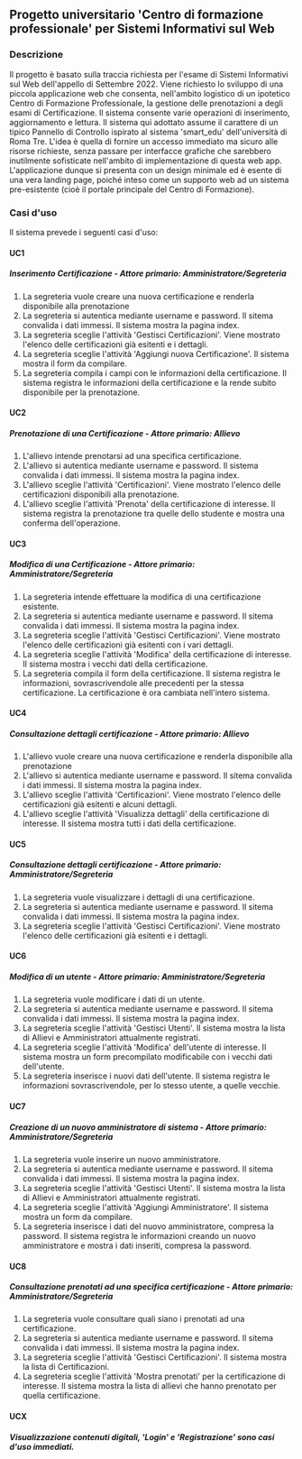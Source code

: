 ## Progetto universitario 'Centro di formazione professionale' per Sistemi Informativi sul Web
### Descrizione
Il progetto è basato sulla traccia richiesta per l'esame di Sistemi Informativi sul Web dell'appello di Settembre 2022. Viene richiesto lo sviluppo di una piccola applicazione web che consenta, nell'ambito logistico di un ipotetico Centro di Formazione Professionale, la gestione delle prenotazioni a degli esami di Certificazione.
Il sistema consente varie operazioni di inserimento, aggiornamento e lettura. Il sistema qui adottato assume il carattere di un tipico Pannello di Controllo ispirato al sistema 'smart_edu' dell'università di Roma Tre. L'idea è quella di fornire un accesso immediato ma sicuro alle risorse richieste, senza passare per interfacce grafiche che sarebbero inutilmente sofisticate nell'ambito di implementazione di questa web app.
L'applicazione dunque si presenta con un design minimale ed è esente di una vera landing page, poiché inteso come un supporto web ad un sistema pre-esistente (cioè il portale principale del Centro di Formazione).
### Casi d'uso
Il sistema prevede i seguenti casi d'uso:
#### UC1
##### Inserimento Certificazione - Attore primario: Amministratore/Segreteria
1. La segreteria vuole creare una nuova certificazione e renderla disponibile alla prenotazione
2. La segreteria si autentica mediante username e password. Il sitema convalida i dati immessi. Il sistema mostra la pagina index.
3. La segreteria sceglie l'attività 'Gestisci Certificazioni'. Viene mostrato l'elenco delle certificazioni già esitenti e i dettagli.
4. La segreteria sceglie l'attività 'Aggiungi nuova Certificazione'. Il sistema mostra il form da compilare.
5. La segreteria compila i campi con le informazioni della certificazione. Il sistema registra le informazioni della certificazione e la rende subito disponibile per la prenotazione.
#### UC2
##### Prenotazione di una Certificazione - Attore primario: Allievo
1. L'allievo intende prenotarsi ad una specifica certificazione.
2. L'allievo si autentica mediante username e password. Il sistema convalida i dati immessi. Il sistema mostra la pagina index.
3. L'allievo sceglie l'attività 'Certificazioni'. Viene mostrato l'elenco delle certificazioni disponibili alla prenotazione.
4. L'allievo sceglie l'attività 'Prenota' della certificazione di interesse. Il sistema registra la prenotazione tra quelle dello studente e mostra una conferma dell'operazione.
#### UC3
##### Modifica di una Certificazione - Attore primario: Amministratore/Segreteria
1. La segreteria intende effettuare la modifica di una certificazione esistente.
2. La segreteria si autentica mediante username e password. Il sitema convalida i dati immessi. Il sistema mostra la pagina index.
3. La segreteria sceglie l'attività 'Gestisci Certificazioni'. Viene mostrato l'elenco delle certificazioni già esitenti con i vari dettagli.
4. La segreteria sceglie l'attività 'Modifica' della certificazione di interesse. Il sistema mostra i vecchi dati della certificazione.
5. La segreteria compila il form della certificazione. Il sistema registra le informazioni, sovrascrivendole alle precedenti per la stessa certificazione. La certificazione è ora cambiata nell'intero sistema.
#### UC4
##### Consultazione dettagli certificazione - Attore primario: Allievo
1. L'allievo vuole creare una nuova certificazione e renderla disponibile alla prenotazione
2. L'allievo si autentica mediante username e password. Il sitema convalida i dati immessi. Il sistema mostra la pagina index.
3. L'allievo sceglie l'attività 'Certificazioni'. Viene mostrato l'elenco delle certificazioni già esitenti e alcuni dettagli.
4. L'allievo sceglie l'attività 'Visualizza dettagli' della certificazione di interesse. Il sistema mostra tutti i dati della certificazione.
#### UC5
##### Consultazione dettagli certificazione - Attore primario: Amministratore/Segreteria
1. La segreteria vuole visualizzare i dettagli di una certificazione.
2. La segreteria si autentica mediante username e password. Il sitema convalida i dati immessi. Il sistema mostra la pagina index.
3. La segreteria sceglie l'attività 'Gestisci Certificazioni'. Viene mostrato l'elenco delle certificazioni già esitenti e i dettagli.
#### UC6
##### Modifica di un utente - Attore primario: Amministratore/Segreteria
1. La segreteria vuole modificare i dati di un utente.
2. La segreteria si autentica mediante username e password. Il sitema convalida i dati immessi. Il sistema mostra la pagina index.
3. La segreteria sceglie l'attività 'Gestisci Utenti'. Il sistema mostra la lista di Allievi e Amministratori attualmente registrati.
4. La segreteria sceglie l'attività 'Modifica' dell'utente di interesse. Il sistema mostra un form precompilato modificabile con i vecchi dati dell'utente.
5. La segreteria inserisce i nuovi dati dell'utente. Il sistema registra le informazioni sovrascrivendole, per lo stesso utente, a quelle vecchie.
#### UC7
##### Creazione di un nuovo amministratore di sistema - Attore primario: Amministratore/Segreteria
1. La segreteria vuole inserire un nuovo amministratore.
2. La segreteria si autentica mediante username e password. Il sitema convalida i dati immessi. Il sistema mostra la pagina index.
3. La segreteria sceglie l'attività 'Gestisci Utenti'. Il sistema mostra la lista di Allievi e Amministratori attualmente registrati.
4. La segreteria sceglie l'attività 'Aggiungi Amministratore'. Il sistema mostra un form da compilare.
5. La segreteria inserisce i dati del nuovo amministratore, compresa la password. Il sistema registra le informazioni creando un nuovo amministratore e mostra i dati inseriti, compresa la password.
#### UC8
##### Consultazione prenotati ad una specifica certificazione - Attore primario: Amministratore/Segreteria
1. La segreteria vuole consultare quali siano i prenotati ad una certificazione.
2. La segreteria si autentica mediante username e password. Il sitema convalida i dati immessi. Il sistema mostra la pagina index.
3. La segreteria sceglie l'attività 'Gestisci Certificazioni'. Il sistema mostra la lista di Certificazioni.
4. La segreteria sceglie l'attività 'Mostra prenotati' per la certificazione di interesse. Il sistema mostra la lista di allievi che hanno prenotato per quella certificazione.
#### UCX
##### Visualizzazione contenuti digitali, 'Login' e 'Registrazione' sono casi d'uso immediati.
